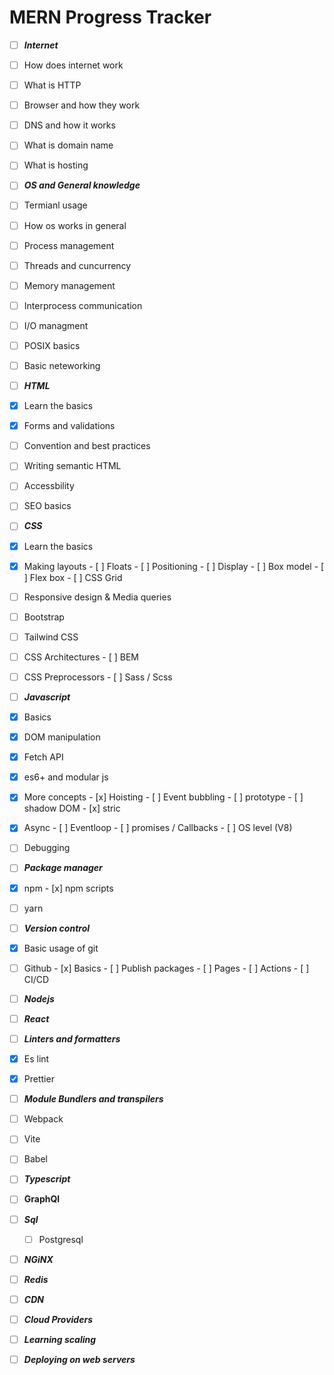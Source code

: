 # MERN Progress Tracker
- [ ]  ***Internet***
  - [ ]  How does internet work
  - [ ]  What is HTTP
  - [ ]  Browser and how they work
  - [ ]  DNS and how it works
  - [ ]  What is domain name
  - [ ]  What is hosting

- [ ]  ***OS and General knowledge***
  - [ ]  Termianl usage
  - [ ]  How os works in general
  - [ ]  Process management
  - [ ]  Threads and cuncurrency
  - [ ]  Memory management
  - [ ]  Interprocess communication
  - [ ]  I/O managment
  - [ ]  POSIX basics
  - [ ]  Basic neteworking

- [ ]  ***HTML***
  - [x]  Learn the basics
  - [x]  Forms and validations
  - [ ]  Convention and best practices
  - [ ]  Writing semantic HTML
  - [ ]  Accessbility
  - [ ]  SEO basics

- [ ]  ***CSS***
  - [x]  Learn the basics
  - [x]  Making layouts
    - [ ]  Floats
    - [ ]  Positioning
    - [ ]  Display
    - [ ]  Box model
    - [ ]  Flex box
    - [ ]  CSS Grid
  - [ ]  Responsive design & Media queries
  - [ ]  Bootstrap
  - [ ]  Tailwind CSS
  - [ ]  CSS Architectures
    - [ ]  BEM
  - [ ]  CSS Preprocessors
    - [ ]  Sass / Scss

- [ ]  ***Javascript***
  - [x]  Basics
  - [x]  DOM manipulation
  - [x]  Fetch API
  - [x]  es6+ and modular js
  - [x]  More concepts
    - [x]  Hoisting
    - [ ]  Event bubbling
    - [ ]  prototype
    - [ ]  shadow DOM
    - [x]  stric
  - [x]  Async
    - [ ]  Eventloop
    - [ ]  promises / Callbacks
    - [ ]  OS level (V8)
  - [ ]  Debugging

- [ ]  ***Package manager***
  - [x]  npm
    - [x]  npm scripts
  - [ ]  yarn

- [ ]  ***Version control***
  - [x]  Basic usage of git
  - [ ]  Github
    - [x]  Basics
    - [ ]  Publish packages
    - [ ]  Pages
    - [ ]  Actions
    - [ ]  CI/CD

- [ ]  ***Nodejs***

- [ ]  ***React***

- [ ]  ***Linters and formatters***
  - [x]  Es lint
  - [X]  Prettier

- [ ]  ***Module Bundlers and transpilers***
  - [ ]  Webpack
  - [ ]  Vite
  - [ ]  Babel

- [ ]  ***Typescript***

- [ ]  **GraphQl**

- [ ] ***Sql***
  - [ ] Postgresql

- [ ]  ***NGiNX***

- [ ]  ***Redis***

- [ ]  ***CDN***

- [ ]  ***Cloud Providers***

- [ ]  ***Learning scaling***

- [ ]  ***Deploying on web servers***
